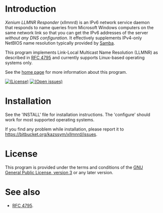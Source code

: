# Introduction

<dfn>Xenium LLMNR Responder</dfn> (xllmnrd) is an IPv6 network service daemon
that responds to name queries from Microsoft Windows computers on the same
network link so that you can get the IPv6 addresses of the server *without
any DNS configuration*.  It effectively supplements IPv4-only NetBIOS name
resolution typically provided by [Samba][].

This program implements Link-Local Multicast Name Resolution (LLMNR) as
described in [RFC 4795][] and currently supports Linux-based operating systems
only.

See the [home page][] for more information about this program.

[Home page]: https://www.vx68k.org/xllmnrd
[RFC 4795]: https://tools.ietf.org/html/rfc4795 "Link-Local Multicast Name Resolution (LLMNR)"
[Samba]: https://www.samba.org/

[![(License)](https://img.shields.io/badge/license-GPL--3.0--or--later-blue.svg)][GPL-3.0]
[![(Open issues)](https://img.shields.io/bitbucket/issues/kazssym/xllmnrd.svg)][open issues]

[Open issues]: https://bitbucket.org/kazssym/xllmnrd/issues?status=new&status=open

# Installation

See the 'INSTALL' file for installation instructions.  The 'configure' should
work for most supported operating systems.

If you find any problem while installation, please report it to
<https://bitbucket.org/kazssym/xllmnrd/issues>.

# License

This program is provided under the terms and conditions of the [GNU General
Public License, version 3][GPL-3.0] or any later version.

[GPL-3.0]: https://opensource.org/licenses/GPL-3.0

# See also

  - [RFC 4795][].
